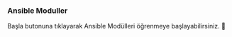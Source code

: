 ### Ansible Moduller  
  
Başla butonuna tıklayarak Ansible Modülleri öğrenmeye başlayabilirsiniz. 🚀  
